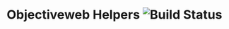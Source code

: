 # Objectiveweb Helpers ![Build Status](https://travis-ci.org/objectiveweb/helpers.svg?branch=master)